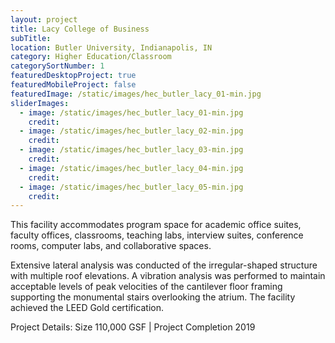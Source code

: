 ```yaml
---
layout: project
title: Lacy College of Business
subTitle:
location: Butler University, Indianapolis, IN
category: Higher Education/Classroom
categorySortNumber: 1
featuredDesktopProject: true
featuredMobileProject: false
featuredImage: /static/images/hec_butler_lacy_01-min.jpg
sliderImages:
  - image: /static/images/hec_butler_lacy_01-min.jpg
    credit:
  - image: /static/images/hec_butler_lacy_02-min.jpg
    credit:
  - image: /static/images/hec_butler_lacy_03-min.jpg
    credit:
  - image: /static/images/hec_butler_lacy_04-min.jpg
    credit:
  - image: /static/images/hec_butler_lacy_05-min.jpg
    credit:
---
```

This facility accommodates program space for academic office suites, faculty offices, classrooms, teaching labs, interview suites, conference rooms, computer labs, and collaborative spaces. 

Extensive lateral analysis was conducted of the irregular-shaped structure with multiple roof elevations.  A vibration analysis was performed to maintain acceptable levels of peak velocities of the cantilever floor framing supporting the monumental stairs overlooking the atrium. The facility achieved the LEED Gold certification.

Project Details:  Size 110,000 GSF | Project Completion 2019



























